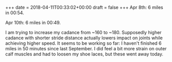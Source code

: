 +++
date = 2018-04-11T00:33:02+00:00
draft = false
+++
Apr 8th: 6 miles in 00:54.

Apr 10th: 6 miles in 00:49.

I am trying to increase my cadance from ~160 to ~180. Supposedly higher cadance with shorter stride distance actually lowers impact on joints while achieving higher speed. It seems to be working so far: I haven't finished 6 miles in 50 minutes since last September. I did feel a bit more strain on outer calf muscles and had to loosen my shoe laces, but these went away today.